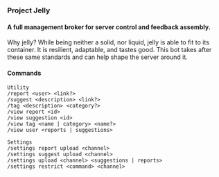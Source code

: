 ### Project Jelly
#### A full management broker for server control and feedback assembly.
Why jelly? While being neither a solid, nor liquid, jelly is able to fit to its container. It is resilient, adaptable, and tastes good. This bot takes after these same standards and can help shape the server around it.
#### Commands
```
Utility
/report <user> <link?>
/suggest <description> <link?>
/tag <description> <category?>
/view report <id>
/view suggestion <id>
/view tag <name | category> <name?>
/view user <reports | suggestions>
```
```
Settings
/settings report upload <channel>
/settings suggest upload <channel>
/settings upload <channel> <suggestions | reports>
/settings restrict <command> <channel>
```

